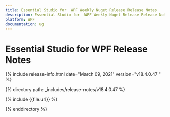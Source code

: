 ```yaml
---
title: Essential Studio for  WPF Weekly Nuget Release Release Notes  
description: Essential Studio for  WPF Weekly Nuget Release Release Notes  
platform: WPF
documentation: ug
---
```


# Essential Studio for  WPF  Release Notes  

{% include release-info.html date="March 09, 2021"  version="v18.4.0.47
" %} 


{% directory path: _includes/release-notes/v18.4.0.47
 %}

{% include {{file.url}} %}

{% enddirectory %}
